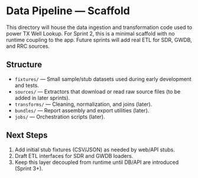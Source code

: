 # Data Pipeline — Scaffold

This directory will house the data ingestion and transformation code used to power TX Well Lookup. For Sprint 2, this is a minimal scaffold with no runtime coupling to the app. Future sprints will add real ETL for SDR, GWDB, and RRC sources.

## Structure

- `fixtures/` — Small sample/stub datasets used during early development and tests.
- `sources/` — Extractors that download or read raw source files (to be added in later sprints).
- `transforms/` — Cleaning, normalization, and joins (later).
- `bundles/` — Report assembly and export utilities (later).
- `jobs/` — Orchestration scripts (later).

## Next Steps

1. Add initial stub fixtures (CSV/JSON) as needed by web/API stubs.
2. Draft ETL interfaces for SDR and GWDB loaders.
3. Keep this layer decoupled from runtime until DB/API are introduced (Sprint 3+).


